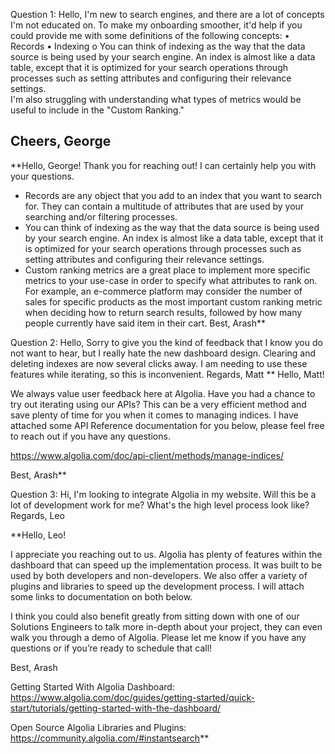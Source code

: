 Question 1: Hello,
I'm new to search engines, and there are a lot of concepts I'm not educated on. To make my onboarding smoother, it'd help if you could provide me with some definitions of the following concepts:
•	Records
•	Indexing
o	You can think of indexing as the way that the data source is being used by your search engine. An index is almost like a data table, except that it is optimized for your search operations through processes such as setting attributes and configuring their relevance settings.  
I'm also struggling with understanding what types of metrics would be useful to include in the "Custom Ranking."

Cheers, George
----- 
**Hello, George!
Thank you for reaching out! I can certainly help you with your questions.
-	Records are any object that you add to an index that you want to search for. They can contain a multitude of attributes that are used by your searching and/or filtering processes. 
-	You can think of indexing as the way that the data source is being used by your search engine. An index is almost like a data table, except that it is optimized for your search operations through processes such as setting attributes and configuring their relevance settings.  
-	Custom ranking metrics are a great place to implement more specific metrics to your use-case in order to specify what attributes to rank on. For example, an e-commerce platform may consider the number of sales for specific products as the most important custom ranking metric when deciding how to return search results, followed by how many people currently have said item in their cart.
Best,
Arash**

Question 2: Hello,
Sorry to give you the kind of feedback that I know you do not want to hear, but I really hate the new dashboard design. Clearing and deleting indexes are now several clicks away. I am needing to use these features while iterating, so this is inconvenient.
Regards, Matt
**
Hello, Matt!

We always value user feedback here at Algolia. Have you had a chance to try out iterating using our APIs? This can be a very efficient method and save plenty of time for you when it comes to managing indices. I have attached some API Reference documentation for you below, please feel free to reach out if you have any questions.

https://www.algolia.com/doc/api-client/methods/manage-indices/

Best,
Arash**

Question 3: Hi,
I'm looking to integrate Algolia in my website. Will this be a lot of development work for me? What's the high level process look like?
Regards, Leo

**Hello, Leo!

I appreciate you reaching out to us. Algolia has plenty of features within the dashboard that can speed up the implementation process. It was built to be used by both developers and non-developers. We also offer a variety of plugins and libraries to speed up the development process. I will attach some links to documentation on both below.

I think you could also benefit greatly from sitting down with one of our Solutions Engineers to talk more in-depth about your project, they can even walk you through a demo of Algolia. Please let me know if you have any questions or if you’re ready to schedule that call!


Best,
Arash


Getting Started With Algolia Dashboard:
https://www.algolia.com/doc/guides/getting-started/quick-start/tutorials/getting-started-with-the-dashboard/

Open Source Algolia Libraries and Plugins:
https://community.algolia.com/#instantsearch**



